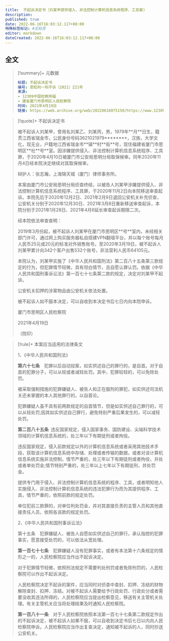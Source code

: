 ```yaml
---
title:  不起诉决定书（刘某甲提供侵入、非法控制计算机信息系统程序、工具案)
description:
published: true
date: 2022-06-16T16:03:12.117+08:00
特殊标签标记: #无标签
editor: markdown
dateCreated: 2022-06-16T16:03:12.117+08:00
---
```


## 全文

> [!summary]+ 元数据
>
> ```yaml
> 标题: 不起诉决定书
> 编号: 思检刑一刑不诉〔2021〕Z21号
> 来源:
> - 12309中国检察网福
> - 建省厦门市思明区人民检察院
> 时间: 2021年4月19日
> 链接: https://web.archive.org/web/20220616075150/https://www.12309.gov.cn/12309/gj/fj/xms/xmssmq/zjxflws/202105/t20210527_9701105.shtml
> ```

> [!quote]+ 不起诉决定书
>
> 被不起诉人刘某甲，曾用名刘某乙、刘某丙，男，1979年\*\*月\*\*日生，籍贯江西省瑞金市，公民身份号码3621021979\*\*\*\*\*\*\*\*，汉族，大学文化，现无业，户籍地江西省瑞金市\*\*镇\*\*村\*\*街\*\*号，现住福建省厦门市思明区\*\*社\*\*号\*\*室。因涉嫌提供侵入、非法控制计算机信息系统程序、工具罪，于2020年4月10日被厦门市公安局思明分局取保候审。同年2020年11月4日经本院决定继续对其取保候审。
>
> 辩护人：张志瀚，上海锦天城（厦门）律师事务所。
>
> 本案由厦门市公安局思明分局侦查终结，以被告人刘某甲涉嫌提供侵入、非法控制计算机信息系统程序、工具罪，于2020年11月2日向本院移送审查起诉。本院先后于2020年12月2日、2021年2月9日退回公安机关补充侦查，公安机关分别于2020年12月30日、2021年3月8日重新移送审查起诉，本院分别于2021年1月28日、2021年4月6延长审查起诉期限二次。
>
> 经本院依法审查查明：
>
> 2019年3月份起，被不起诉人刘某甲在厦门市思明区\*\*号\*\*室内，未经相关部门许可，通过网上购买服务器私自搭建VPN翻墙平台，并以每个账号每月人民币25元或20元的标准对外销售账号。至2020年3月19日，被不起诉人刘某甲累计向342个客户出售532个账号，非法营利人民币64105元。
>
> 本院认为，刘某甲实施了《中华人民共和国刑法》第二百八十五条第三款规定的行为，但犯罪情节轻微，具有坦白情节，且自愿认罪认罚。依据《中华人民共和国刑事诉讼法》第一百七十七条第二款的规定，决定对刘某甲不起诉。
>
> 公安机关扣押的涉案物品由公安机关依法处置。
>
> 被不起诉人如不服本决定，可以自收到本决定书后七日内向本院申诉。
>
> 厦门市思明区人民检察院
>
> 2021年4月19日
>
> （院印）
>

> [!rule]+ 本案应当适用的法律条文
>
> 1、《中华人民共和国刑法》
>
> **第六十七条**　犯罪以后自动投案，如实供述自己的罪行的，是自首。对于自首的犯罪分子，可以从轻或者减轻处罚。其中，犯罪较轻的，可以免除处罚。
>
> 被采取强制措施的犯罪嫌疑人、被告人和正在服刑的罪犯，如实供述司法机关还未掌握的本人其他罪行的，以自首论。
>
> 犯罪嫌疑人虽不具有前两款规定的自首情节，但是如实供述自己罪行的，可以从轻处罚;因其如实供述自己罪行，避免特别严重后果发生的，可以减轻处罚。
>
> **第二百八十五条** 违反国家规定，侵入国家事务、国防建设、尖端科学技术领域的计算机信息系统的，处三年以下有期徒刑或者拘役。
>
> 违反国家规定，侵入前款规定以外的计算机信息系统或者采用其他技术手段，获取该计算机信息系统中存储、处理或者传输的数据，或者对该计算机信息系统实施非法控制，情节严重的，处三年以下有期徒刑或者拘役，并处或者单处罚金;情节特别严重的，处三年以上七年以下有期徒刑，并处罚金。
>
> 提供专门用于侵入、非法控制计算机信息系统的程序、工具，或者明知他人实施侵入、非法控制计算机信息系统的违法犯罪行为而为其提供程序、工具，情节严重的，依照前款的规定处罚。
>
> 单位犯前三款罪的，对单位判处罚金，并对其直接负责的主管人员和其他直接责任人员，依照各该款的规定处罚。
>
> 2、《中华人民共和国刑事诉讼法》
>
> 第十五条  犯罪嫌疑人、被告人自愿如实供述自己的罪行，承认指控的犯罪事实，愿意接受处罚的，可以依法从宽处理。
>
> **第一百七十七条**  犯罪嫌疑人没有犯罪事实，或者有本法第十六条规定的情形之一的，人民检察院应当作出不起诉决定。
>
> 对于犯罪情节轻微，依照刑法规定不需要判处刑罚或者免除刑罚的，人民检察院可以作出不起诉决定。
>
> 人民检察院决定不起诉的案件，应当同时对侦查中查封、扣押、冻结的财物解除查封、扣押、冻结。对被不起诉人需要给予行政处罚、行政处分或者需要没收其违法所得的，人民检察院应当提出检察意见，移送有关主管机关处理。有关主管机关应当将处理结果及时通知人民检察院。
>
> **第一百八十一条**  对于人民检察院依照本法第一百七十七条第二款规定作出的不起诉决定，被不起诉人如果不服，可以自收到决定书后七日以内向人民检察院申诉。人民检察院应当作出复查决定，通知被不起诉的人，同时抄送公安机关。
